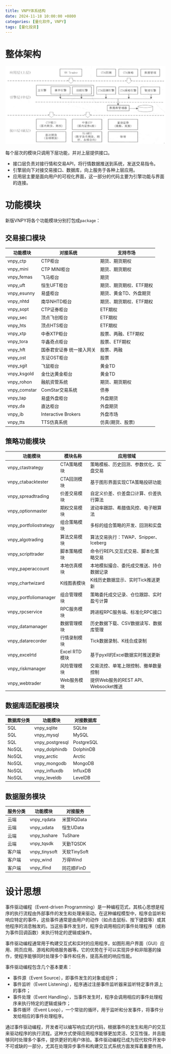 ```yaml
---
title: VNPY体系结构
date: 2024-11-18 10:00:00 +0800
categories: [量化软件, VNPY]
tags: [量化投资]
---
```


# 整体架构

![](/images/vnpy/system.jpg)

每个层次的模块只调用下层功能，并对上层提供接口。

- 接口层负责对接行情和交易API，将行情数据推送到系统，发送交易指令。
- 引擎层向下对接交易接口、数据库，向上服务于各种上层应用。
- 应用层主要是面向用户的可视化界面，这一部分的代码主要为引擎功能与界面的连接。

# 功能模块

新版VNPY将各个功能模块分别打包成`package`：

## 交易接口模块

| 功能模块     | 对接系统               | 支持市场                   |
| ------------ | ---------------------- | -------------------------- |
| vnpy_ctp     | CTP柜台                | 期货、期货期权             |
| vnpy_mini    | CTP MINI柜台           | 期货、期货期权             |
| vnpy_femas   | 飞马柜台               | 期货                       |
| vnpy_uft     | 恒生UFT柜台            | 期货、期货期权、ETF期权    |
| vnpy_esunny  | 易盛柜台               | 期货、黄金TD、外盘期货     |
| vnpy_nhtd    | 南华NHTD柜台           | 期货、期货期权、ETF期权    |
| vnpy_sopt    | CTP证券柜台            | ETF期权                    |
| vnpy_sec     | 顶点飞创柜台           | ETF期权                    |
| vnpy_hts     | 顶点HTS柜台            | ETF期权                    |
| vnpy_xtp     | 中泰XTP柜台            | 股票、两融、ETF期权        |
| vnpy_tora    | 华鑫奇点柜台           | 股票、ETF期权              |
| vnpy_hft     | 国泰君安证券 统一接入网关 | 股票、两融                 |
| vnpy_ost     | 东证OST柜台            | 股票                       |
| vnpy_sgit    | 飞鼠柜台               | 黄金TD                     |
| vnpy_ksgold  | 金仕达黄金柜台         | 黄金TD                     |
| vnpy_rohon   | 融航资管系统           | 期货、期货期权             |
| vnpy_comstar | ComStar交易系统        | 债券                       |
| vnpy_tap     | 易盛外盘柜台           | 外盘期货                   |
| vnpy_da      | 直达柜台               | 外盘期货                   |
| vnpy_ib      | Interactive Brokers    | 外盘市场                   |
| vnpy_tts     | TTS仿真系统            | 仿真(期货、股票)           |

## 策略功能模块

| 功能模块             | 模块名称             | 应用领域                                       |
|----------------------|----------------------|------------------------------------------------|
| vnpy_ctastrategy      | CTA策略模块          | 策略模板、历史回测、参数优化、实盘交易         |
| vnpy_ctabacktester    | CTA回测模块          | 基于图形界面实现CTA策略投研功能               |
| vnpy_spreadtrading   | 价差交易模块         | 自定义价差、价差盘口计算、价差执行算法         |
| vnpy_optionmaster     | 期权交易模块         | 波动率跟踪、希腊值风控、电子眼算法             |
| vnpy_portfoliostrategy| 组合策略模块         | 多标的组合策略的开发、回测和实盘               |
| vnpy_algotrading      | 算法交易模块         | 算法交易执行：TWAP、Snipper、Iceberg           |
| vnpy_scripttrader     | 脚本策略模块         | 命令行REPL交互式交易、脚本化策略交易           |
| vnpy_paperaccount     | 本地仿真模块         | 本地模拟撮合、委托成交推送、持仓数据记录       |
| vnpy_chartwizard      | K线图表模块          | K线历史数据显示、实时Tick推送更新              |
| vnpy_portfoliomanager | 组合管理模块         | 策略委托成交记录、仓位跟踪、实时盈亏计算       |
| vnpy_rpcservice       | RPC服务模块          | 跨进程RPC服务端、标准化RPC接口                 |
| vnpy_datamanager      | 数据管理模块         | 历史数据下载、CSV数据读写、数据库管理          |
| vnpy_datarecorder     | 行情录制模块         | Tick数据录制、K线合成录制                     |
| vnpy_excelrtd         | Excel RTD模块        | 基于pyxll的Excel数据实时推送更新              |
| vnpy_riskmanager      | 风险管理模块         | 交易流控、单笔上限控制、撤单数量控制           |
| vnpy_webtrader        | Web服务模块          | 提供Web服务的REST API、Websocket推送           |

## 数据库适配器模块

| 数据库分类 | 功能模块       | 对接数据库   |
|------------|----------------|--------------|
| SQL        | vnpy_sqlite    | SQLite       |
| SQL        | vnpy_mysql     | MySQL        |
| SQL        | vnpy_postgresql| PostgreSQL   |
| NoSQL      | vnpy_dolphindb | DolphinDB    |
| NoSQL      | vnpy_arctic    | Arctic       |
| NoSQL      | vnpy_mongodb   | MongoDB      |
| NoSQL      | vnpy_influxdb  | InfluxDB     |
| NoSQL      | vnpy_leveldb   | LevelDB      |

## 数据服务模块

| 服务分类 | 功能模块       | 对接服务     |
|----------|----------------|--------------|
| 云端     | vnpy_rqdata    | 米筐RQData   |
| 云端     | vnpy_udata     | 恒生UData    |
| 云端     | vnpy_tushare   | TuShare      |
| 云端     | vnpy_tqsdk     | 天勤TQSDK    |
| 客户端   | vnpy_tinysoft  | 天软TinySoft |
| 客户端   | vnpy_wind      | 万得Wind     |
| 客户端   | vnpy_ifind     | 同花顺iFinD  |

# 设计思想

事件驱动编程（Event-driven Programming）是一种编程范式，其核心思想是程序的执行流程由外部事件的发生和处理来驱动。在这种编程模型中，程序会监听和响应特定的事件，这些事件通常是由用户的动作（如点击鼠标、按下键盘等）或其他程序的消息触发的。当这些事件发生时，程序会调用相应的事件处理程序（或称为事件回调函数）来执行特定的逻辑或操作。

事件驱动编程通常用于构建交互式和实时的应用程序，如图形用户界面（GUI）应用、网页应用、游戏和网络服务器等。它的优势在于可以实现异步和非阻塞的操作，使程序能够同时处理多个事件和任务，提高系统的响应性能。

事件驱动编程包含几个基本要素：
- 事件源（Event Source），即事件发生的对象或组件；
- 事件监听（Event Listening），程序通过注册事件监听器来监听特定事件源上的事件；
- 事件处理（Event Handling），当事件发生时，程序会调用相应的事件处理程序来执行特定的逻辑或操作；
- 事件循环（Event Loop），一个常驻的循环，用于监听和分发事件，将事件分发给相应的事件处理程序。

通过事件驱动编程，开发者可以编写响应式的代码，根据事件的发生和用户的交互来驱动程序的执行流程。这种方式使得应用程序能够更加灵活、交互性强，并且能够同时处理多个事件，提供更好的用户体验。事件驱动编程已成为现代软件开发中不可或缺的一部分，尤其在处理异步事件和构建交互式系统方面发挥着重要作用。